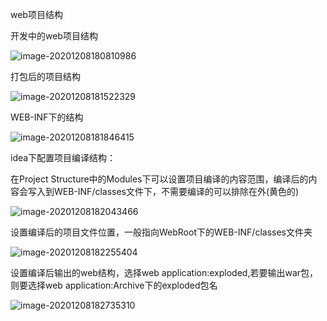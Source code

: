 web项目结构

开发中的web项目结构

![image-20201208180810986](https://alex-img-1253982387.cos.ap-nanjing.myqcloud.com/Typora/20201208180830.png)

打包后的项目结构

![image-20201208181522329](https://alex-img-1253982387.cos.ap-nanjing.myqcloud.com/Typora/20201208181522.png)

WEB-INF下的结构

![image-20201208181846415](https://alex-img-1253982387.cos.ap-nanjing.myqcloud.com/Typora/20201208181846.png)

idea下配置项目编译结构：

在Project Structure中的Modules下可以设置项目编译的内容范围，编译后的内容会写入到WEB-INF/classes文件下，不需要编译的可以排除在外(黄色的)

![image-20201208182043466](https://alex-img-1253982387.cos.ap-nanjing.myqcloud.com/Typora/20201208182043.png)

设置编译后的项目文件位置，一般指向WebRoot下的WEB-INF/classes文件夹

![image-20201208182255404](https://alex-img-1253982387.cos.ap-nanjing.myqcloud.com/Typora/20201208182255.png)

设置编译后输出的web结构，选择web application:exploded,若要输出war包，则要选择web application:Archive下的exploded包名

![image-20201208182735310](https://alex-img-1253982387.cos.ap-nanjing.myqcloud.com/Typora/20201208182735.png)